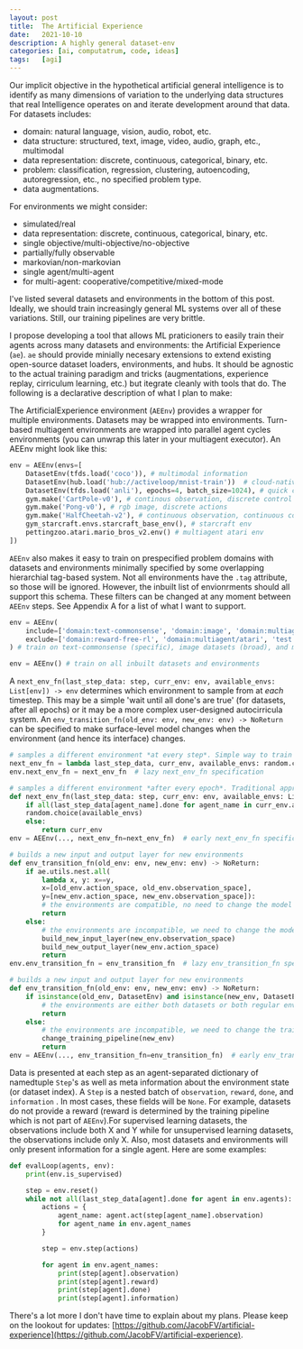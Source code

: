 ```yaml
---
layout: post
title:  The Artificial Experience
date:   2021-10-10
description: A highly general dataset-env
categories: [ai, computatrum, code, ideas]
tags:   [agi]
---
```


Our implicit objective in the hypothetical artificial general intelligence is to identify as many dimensions of variation to the underlying data structures that real Intelligence operates on and iterate development around that data. For datasets includes:
- domain: natural language, vision, audio, robot, etc.
- data structure: structured, text, image, video, audio, graph, etc., multimodal
- data representation: discrete, continuous, categorical, binary, etc.
- problem: classification, regression, clustering, autoencoding, autoregression, etc., no specified problem type.
- data augmentations.

For environments we might consider:
- simulated/real
- data representation: discrete, continuous, categorical, binary, etc.
- single objective/multi-objective/no-objective
- partially/fully observable
- markovian/non-markovian
- single agent/multi-agent
- for multi-agent: cooperative/competitive/mixed-mode

I've listed several datasets and environments in the bottom of this post. Ideally, we should train increasingly general ML systems over all of these variations. Still, our training pipelines are very brittle.

I propose developing a tool that allows ML praticioners to easily train their agents across many datasets and environments: the Artificial Experience (`ae`). `ae` should provide minially necesary extensions to extend existing open-source dataset loaders, environments, and hubs. It should be agnostic to the actual training paradigm and tricks (augmentations, experience replay, cirriculum learning, etc.) but itegrate cleanly with tools that do. The following is a declarative description of what I plan to make:

The ArtificialExperience environment (`AEEnv`) provides a wrapper for multiple environments. Datasets may be wrapped into environments. Turn-based multiagent environments are wrapped into parallel agent cycles environments (you can unwrap this later in your multiagent executor). An AEEnv might look like this:
```python
env = AEEnv(envs=[
    DatasetEnv(tfds.load('coco')), # multimodal information
    DatasetEnv(hub.load('hub://activeloop/mnist-train'))  # cloud-native data
    DatasetEnv(tfds.load('anli'), epochs=4, batch_size=1024), # quick customization
    gym.make('CartPole-v0'), # continous observation, discrete control
    gym.make('Pong-v0'), # rgb image, discrete actions
    gym.make('HalfCheetah-v2'), # continuous observation, continuous control
    gym_starcraft.envs.starcraft_base_env(), # starcraft env
    pettingzoo.atari.mario_bros_v2.env() # multiagent atari env
])
```

`AEEnv` also makes it easy to train on prespecified problem domains with datasets and environments minimally specified by some overlapping hierarchial tag-based system. Not all environments have the `.tag` attribute, so those will be ignored. However, the inbuilt list of envionrments should all support this schema. These filters can be changed at any moment between `AEEnv` steps. See Appendix A for a list of what I want to support.
```python
env = AEEnv(
    include=['domain:text-commonsense', 'domain:image', 'domain:multiagent'],
    exclude=['domain:reward-free-rl', 'domain:multiagent/atari', 'test:True'],
) # train on text-commonsense (specific), image datasets (broad), and multiagent RL environments (broad) but don't train on the multiagent/atari environment or multiagent environments that don't have a environment specified reward.

env = AEEnv() # train on all inbuilt datasets and environments
```

A `next_env_fn(last_step_data: step, curr_env: env, available_envs: List[env]) -> env` determines which environment to sample from at *each* timestep. This may be a simple 'wait until all done's are true' (for datasets, after all epochs) or it may be a more complex user-designed autocirricula system. An `env_transition_fn(old_env: env, new_env: env) -> NoReturn` can be specified to make surface-level model changes when the environment (and hence its interface) changes.
```python
# samples a different environment *at every step*. Simple way to train on a diverse lot of datasets within the same problem domain (like images).
next_env_fn = lambda last_step_data, curr_env, available_envs: random.choice(available_envs) 
env.next_env_fn = next_env_fn  # lazy next_env_fn specification

# samples a different environment *after every epoch*. Traditional approach to multi-dataset training.
def next_env_fn(last_step_data: step, curr_env: env, available_envs: List[env]) -> env: 
    if all(last_step_data[agent_name].done for agent_name in curr_env.agent_names):
    random.choice(available_envs) 
    else:
        return curr_env
env = AEEnv(..., next_env_fn=next_env_fn)  # early next_env_fn specification

# builds a new input and output layer for new environments
def env_transition_fn(old_env: env, new_env: env) -> NoReturn:
    if ae.utils.nest.all(
        lambda x, y: x==y, 
        x=[old_env.action_space, old_env.observation_space],
        y=[new_env.action_space, new_env.observation_space]):
        # the environments are compatible, no need to change the model
        return
    else:
        # the environments are incompatible, we need to change the model
        build_new_input_layer(new_env.observation_space)
        build_new_output_layer(new_env.action_space)
        return
env.env_transition_fn = env_transition_fn  # lazy env_transition_fn specification

# builds a new input and output layer for new environments
def env_transition_fn(old_env: env, new_env: env) -> NoReturn:
    if isinstance(old_env, DatasetEnv) and isinstance(new_env, DatasetEnv):
        # the environments are either both datasets or both regular environments, no need to change the model
        return
    else:
        # the environments are incompatible, we need to change the training pipeline
        change_training_pipeline(new_env)
        return
env = AEEnv(..., env_transition_fn=env_transition_fn)  # early env_transition_fn specification
```

Data is presented at each step as an agent-separated dictionary of namedtuple `Step`'s as well as meta information about the environment state (or dataset index). A `Step` is a nested batch of `observation`, `reward`, `done`, and `information` . In most cases, these fields will be `None`. For example, datasets do not provide a reward (reward is determined by the training pipeline which is not part of `AEEnv`).For supervised learning datasets, the observations include both X and Y while for unsupervised learning datasets, the observations include only X. Also, most datasets and environments will only present information for a single agent. Here are some examples:
```python
def evalLoop(agents, env):
    print(env.is_supervised)

    step = env.reset()
    while not all(last_step_data[agent].done for agent in env.agents):
        actions = {
            agent_name: agent.act(step[agent_name].observation) 
            for agent_name in env.agent_names
        }

        step = env.step(actions)

        for agent in env.agent_names:
            print(step[agent].observation)
            print(step[agent].reward)
            print(step[agent].done)
            print(step[agent].information)
```

There's a lot more I don't have time to explain about my plans. Please keep on the lookout for updates: [https://github.com/JacobFV/artificial-experience](https://github.com/JacobFV/artificial-experience).

<!--
## Appendix A: Datasets and environments

The categories overlap. For instance, image captioning might be in the `image` category, but also in the `text` category. The high-level hierarchy might be:
- images
- text
- video
- audio
TODO

### NLP
from Google's [FLAN blog post](https://ai.googleblog.com/2021/10/introducing-flan-more-generalizable.html): 
- Natural language inference: ANLI, RTE, CB, SNLI, MNLI, QNLI, WNLI, QNLI, 
- Commonsense: CoPA, HeliaSwag, PiQA, StoryCloze
- Sentiment: IMDB, Sent140, SST-2, Yelp
- Paraphrase: MRPC, QQP, PAWS, STS-B
- Closed book QA: ARC (easy/chal), NQ, TQA
- Struct to Text: CommonGen, DART, E2ENLG, WEBNLG
- Reading Comp: 
- Reading Comp w/o commonsensne:
- Conference:
- Misc.:
- Summarization:
- Translation:

### Images

### Video

### 

## Appendix B: Utilities

I provide these utilities to make it as simple as possible to integrate `AEEnv` with other libraries.

```
ae.env.trainsition_fns
ae.env.next_env_fns

ae.trainers.{SAC,RAINBOW,}
ae.executers.{simple,multiagent,}
ae.baselines.

ae.utils.nest.{map,flatten,unflatten,all,any,}
```
-->
